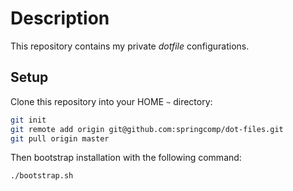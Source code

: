 # Description

This repository contains my private *dotfile* configurations.

## Setup

Clone this repository into your HOME `~` directory:

```bash
git init
git remote add origin git@github.com:springcomp/dot-files.git
git pull origin master
```

Then bootstrap installation with the following command:

```bash
./bootstrap.sh
```


